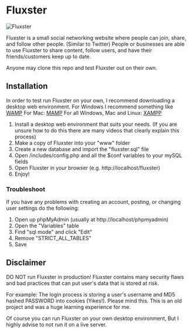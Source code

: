 # Fluxster
![Fluxster](https://seramity.github.io/assets/works-fluxster-img.png)

Fluxster is a small social networking website where people can join, share, and follow other people. (Similar to Twitter)
People or businesses are able to use Fluxster to share content, follow users, and have their friends/customers keep up to date.

Anyone may clone this repo and test Fluxster out on their own.

## Installation
In order to test run Fluxster on your own, I recommend downloading a desktop web environment.
For Windows I recommend something like [WAMP](http://www.wampserver.com/en/)
For Mac: [MAMP](https://www.mamp.info/en/)
For all Windows, Mac and Linux: [XAMPP](https://www.apachefriends.org/index.html)

1. Install a desktop web environment that suits your needs. (If you are unsure how to do this there are many videos that clearly explain this process)
2. Make a copy of Fluxster into your "www" folder
3. Create a new database and import the "fluxster.sql" file
4. Open /includes/config.php and all the $conf variables to your mySQL fields
5. Open Fluxster in your browser (e.g. http://localhost/fluxster)
6. Enjoy!

### Troubleshoot
If you have any problems with creating an account, posting, or changing user settings do the following:

1. Open up phpMyAdmin (usually at http://localhost/phpmyadmin)
2. Open the "Variables" table
3. Find "sql mode" and click "Edit"
4. Remove "STRICT_ALL_TABLES"
5. Save

## Disclaimer
DO NOT run Fluxster in production!
Fluxster contains many security flaws and bad practices that can put user's data that is stored at risk.

For example: The login process is storing a user's username and MD5 hashed PASSWORD into cookies (Yikes!). Please mind this. This is an old project and was a huge learning experience for me.

Of course you can run Fluxster on your own desktop environment, But I highly advise to not run it on a live server.

